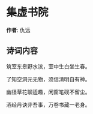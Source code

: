 # 集虚书院

**作者**: 仇远

## 诗词内容

筑室东皋野水滨，室中生白坐生春。

了知空洞元无物，须信清明自有神。

幽径草花聊适趣，闲窗笔砚不留尘。

酒经丹诀非吾事，万卷书藏一老身。

